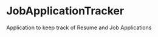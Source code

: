JobApplicationTracker
=====================

Application to keep track of Resume and Job Applications
